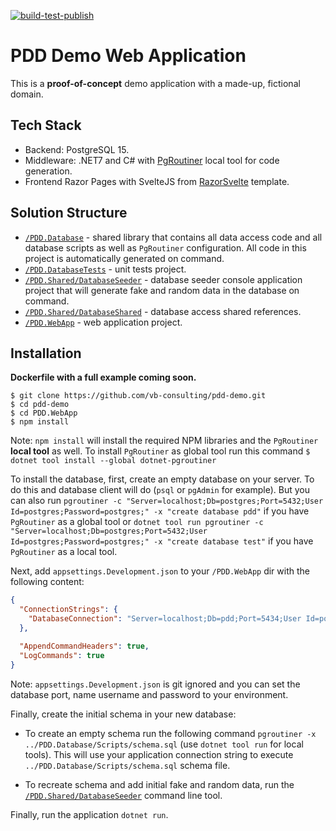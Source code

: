 [![build-test-publish](https://github.com/vb-consulting/pdd-demo/actions/workflows/build-test-publish.yml/badge.svg)](https://github.com/vb-consulting/pdd-demo/actions/workflows/build-test-publish.yml)

# PDD Demo Web Application

This is a **proof-of-concept** demo application with a made-up, fictional domain.

## Tech Stack

- Backend: PostgreSQL 15.
- Middleware: .NET7 and C# with [PgRoutiner](https://github.com/vb-consulting/PgRoutiner) local tool for code generation.
- Frontend Razor Pages with SvelteJS from [RazorSvelte](https://github.com/vb-consulting/RazorSvelte) template.

## Solution Structure

- [`/PDD.Database`](/PDD.Database) - shared library that contains all data access code and all database scripts as well as `PgRoutiner` configuration. All code in this project is automatically generated on command.
- [`/PDD.DatabaseTests`](/PDD.DatabaseTests) - unit tests project.
- [`/PDD.Shared/DatabaseSeeder`](/PDD.Shared/DatabaseSeeder) - database seeder console application project that will generate fake and random data in the database on command.
- [`/PDD.Shared/DatabaseShared`](/PDD.Shared/DatabaseShared) - database access shared references.
- [`/PDD.WebApp`](/PDD.WebApp) - web application project.

## Installation

**Dockerfile with a full example coming soon.**

```
$ git clone https://github.com/vb-consulting/pdd-demo.git
$ cd pdd-demo
$ cd PDD.WebApp
$ npm install
```

Note: `npm install` will install the required NPM libraries and the `PgRoutiner` **local tool** as well. To install `PgRoutiner` as global tool run this command `$ dotnet tool install --global dotnet-pgroutiner`

To install the database, first, create an empty database on your server. To do this and database client will do (`psql` or `pgAdmin` for example). But you can also run `pgroutiner -c "Server=localhost;Db=postgres;Port=5432;User Id=postgres;Password=postgres;" -x "create database pdd"` if you have `PgRoutiner` as a global tool or `dotnet tool run pgroutiner -c "Server=localhost;Db=postgres;Port=5432;User Id=postgres;Password=postgres;" -x "create database test"` if you have `PgRoutiner` as a local tool.

Next, add `appsettings.Development.json` to your `/PDD.WebApp` dir with the following content:

```json
{
  "ConnectionStrings": {
    "DatabaseConnection": "Server=localhost;Db=pdd;Port=5434;User Id=postgres;Password=postgres;"
  },

  "AppendCommandHeaders": true,
  "LogCommands": true
}
```

Note: `appsettings.Development.json` is git ignored and you can set the database port, name username and password to your environment.

Finally, create the initial schema in your new database:

- To create an empty schema run the following command `pgroutiner -x ../PDD.Database/Scripts/schema.sql` (use `dotnet tool run` for local tools). This will use your application connection string to execute `../PDD.Database/Scripts/schema.sql` schema file.

- To recreate schema and add initial fake and random data, run the [`/PDD.Shared/DatabaseSeeder`](/PDD.Shared/DatabaseSeeder) command line tool.

Finally, run the application `dotnet run`.
